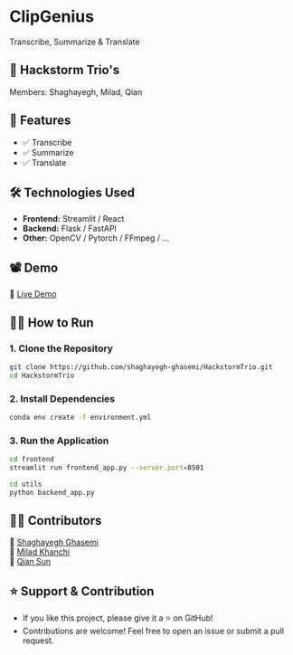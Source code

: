 # ClipGenius

Transcribe, Summarize & Translate​

## 📌 Hackstorm Trio's
Members: Shaghayegh, Milad, Qian

## 🚀 Features
- ✅ Transcribe
- ✅ Summarize 
- ✅ Translate

## 🛠️ Technologies Used
- **Frontend:** Streamlit / React 
- **Backend:** Flask / FastAPI
- **Other:** OpenCV / Pytorch / FFmpeg / ...

## 📽️ Demo
🔗 [Live Demo](https://your-demo-url.com) <!-- Replace with your deployed link or demo video -->

## 🏃‍♂️ How to Run
### **1. Clone the Repository**
```bash
git clone https://github.com/shaghayegh-ghasemi/HackstormTrio.git
cd HackstormTrio
```

### **2. Install Dependencies**
```bash
conda env create -f environment.yml
```

### **3. Run the Application**
```bash
cd frontend
streamlit run frontend_app.py --server.port=8501

cd utils
python backend_app.py 
```

## 🧑‍💻 Contributors
👤 [Shaghayegh Ghasemi](https://github.com/shaghayegh-ghasemi)  
👤 [Milad Khanchi](https://github.com/Milad-Khanchi)  
👤 [Qian Sun](https://github.com/Chin-Sun)  

## ⭐ Support & Contribution
- If you like this project, please give it a ⭐ on GitHub!
- Contributions are welcome! Feel free to open an issue or submit a pull request.
